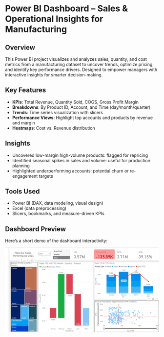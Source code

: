 # Power BI Dashboard – Sales & Operational Insights for Manufacturing

## Overview
This Power BI project visualizes and analyzes sales, quantity, and cost metrics from a manufacturing dataset to uncover trends, optimize pricing, and identify key performance drivers. Designed to empower managers with interactive insights for smarter decision-making.

## Key Features
- **KPIs**: Total Revenue, Quantity Sold, COGS, Gross Profit Margin
- **Breakdowns**: By Product ID, Account, and Time (day/month/quarter)
- **Trends**: Time series visualization with slicers
- **Performance Views**: Highlight top accounts and products by revenue and margin
- **Heatmaps**: Cost vs. Revenue distribution

## Insights
- Uncovered low-margin high-volume products: flagged for repricing
- Identified seasonal spikes in sales and volume: useful for production planning
- Highlighted underperforming accounts: potential churn or re-engagement targets

## Tools Used
- Power BI (DAX, data modeling, visual design)
- Excel (data preprocessing)
- Slicers, bookmarks, and measure-driven KPIs

## Dashboard Preview

Here’s a short demo of the dashboard interactivity:

![Dashboard Demo](screenshot/power_bi_plants.gif)
